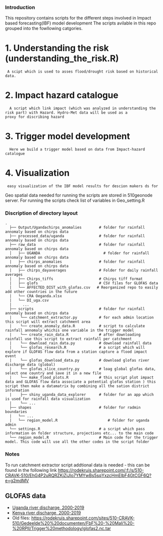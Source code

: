 ### Introduction
This repository contains  scripts for the different steps involved in Impact based forecasting(IBF) model development 
The scripts avilable in this repo grouped into the fowllowing catgories.

# 1. Understanding the risk (understanding_the_risk.R)
     A scipt which is used to asses flood/drought risk based on historical data.
# 2. Impact hazard catalogue
      A script which link impact (which was analyzed in understanding the risk part) with Hazard. Hydro-Met data will be used as a             proxy for discribing hazard 
# 3. Trigger model development
      Here we build a trigger model based on data from Impact-hazard catalogue    
# 4. Visualization
     easy visualization of the IBF model results for descion makers ds for 
        
Geo spatial data needed for running the scripts are stored in 510geonode server. For running the scripts check list of variables in Geo_setting.R
    
    
### Discription of directory layout

    .
      ├── Output/Ugandachirps_anomalies        # folder for rainfall annomaly based on chirps data 
      ├── processed_data/uganda                # folder for rainfall annomaly based on chirps data 
      ├── raw_data                             # folder for rainfall annomaly based on chirps data 
      │   ├── UGANDA                             # folder for rainfall annomaly based on chirps data       
      |   ├── chirps_anomalies                 # folder for rainfall annomaly based on chirps data 
      |   ├── chirps_dayaverages               # Folder for daily rainfall averages
      |   ├── Chirps_tiffs                     # Chirps tiff format 
      |   ├── glofs                            # CSV files for GLOFAS data
      |   └── AFFECTED_DIST_with_glofas.csv   # Reorganized repo to easily add other countries in the future
      |   └── CRA Oeganda.xlsx
      |   └── DI_uga.csv
      |     ...
      ├── scripts                              # folder for rainfall annomaly based on chirps data 
      |    └── catchment_extractor.py          # for each admin location this script will extract catchment area
      |    └── create_anomaly_data.R           # script to calculate rainfall annomaly whichis one variable in the trigger model
      |    └── create_rain_data.R              # after downloading rainfall use this script to extract rainfall per catchment 
      |    └── download_rain_data.py           # download rainfall data
      |    └── glofas_research.R               # a script which will explore if GLOFAS flow data from a station capture a flood impact event 
      |    └── glofas_download_data.py         # download glofas river discharge data (global)    
      |    └── glofas_slice_country.py         # loag global glofas data, select one country and save it in a new file
      |    └── make_flood_plots.R              # this script plot impact data and GLOFAS flow data associate a potential glofas station ) this script then make a datamatrix by combining all the sation district information
      |    ├── shiny_uganda_data_explorer      # folder for an app which is used for rainfall data visualization          
      |    └── ...
      ├── shapes                               # folder for radmin boundaries 
      |   └── ...
      |   └── region_model.R                       # folder for uganda admin 
      └── settings.R                           # a script which pass information on folder structure, projections etc... to the main code
      └── region_model.R                       # Main code for the trigger model. This code will use all the other codes in the script folder 
### Notes      
To run catchment extractor script addtional data is needed - this can be found in the following link https://rodekruis.sharepoint.com/:f:/s/510-CRAVK-510/EhG4P2uRQRZKjZiJlo7YMYwBs5sqYxzcHmElbF4GtCGF6Q?e=g2mdMV

## GLOFAS data
* [Uganda river discharge, 2000-2019](https://rodekruis.sharepoint.com/sites/510-CRAVK-510/Gedeelde%20%20documenten/%5BCTRY%5D%20Uganda/2-%20IBF%20FLOOD%20UGANDA/FLOOD%20INDICATORS%20ANALYSIS/GLOFAS_ANALYSIS/uga_glofas_all.nc)
* [Kenya river discharge, 2000-2019](https://rodekruis.sharepoint.com/sites/510-CRAVK-510/Gedeelde%20%20documenten/%5BCTRY%5D%20Kenya/FLOOD%20INDICATOR%20ANALYSIS/kenya_glofas_all.nc)
* Old files:
https://rodekruis.sharepoint.com/sites/510-CRAVK-510/Gedeelde%20%20documenten/FbF%20-%20Mali%20-%20RPII/Trigger%20methodology/glofas2.nc.tar
